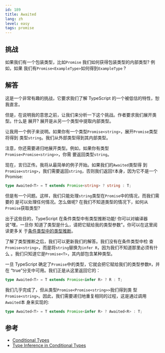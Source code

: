 ```yaml
---
id: 189
title: Awaited
lang: zh
level: easy
tags: promise
---
```


## 挑战

如果我们有一个包装类型，比如`Promise` 我们如何获得包装类型的内部类型? 例如，如果
我们有`Promise<ExampleType>`如何得到`ExampleType` ?

## 解答

这是一个非常有趣的挑战，它要求我们了解 TypeScript 的一个被低估的特性，恕我直言。

但是，在说明我的意思之前，让我们来分析一下这个挑战。作者要求我们展开类型。什么是
展开? 展开是从另一个类型中提取内部类型。

让我用一个例子来说明。如果你有一个类型`Promise<string>`，展开`Promise`类型将得到
类型`string`。我们从外部类型得到其内部类型。

注意，你还需要递归地展开类型。例如，如果你有类型`Promise<Promise<string>>`，你需
要返回类型`string`。

现在，言归正传。我将从最简单的例子开始。如果我们的`Awaited`类型得
到`Promise<string>`，我们需要返回`string`，否则我们返回`T`本身，因为它不是一个
Promise:

```ts
type Awaited<T> = T extends Promise<string> ? string : T;
```

但是有一个问题。这样，我们只能处理`string`类型在`Promise`中的情况，而我们需要的
是可以处理任何情况。怎么做呢? 在我们不知道类型的情况下，如何从`Promise`获取类型?

出于这些目的，TypeScript 在条件类型中有类型推断功能! 你可以对编译器说"嘿，一旦你
知道了类型是什么，请把它赋给我的类型参数"。你可以在这里阅读更多关
于[条件类型中的类型推断](https://www.typescriptlang.org/docs/handbook/release-notes/typescript-2-8.html#type-inference-in-conditional-types)。

了解了类型推断之后，我们可以更新我们的解答。我们没有在条件类型中检
查`Promise<string>`，而是将`string`替换为`infer R`，因为我们不知道那里必须有什么
。我们只知道它是`Promise<T>`，其内部包含某种类型。

一旦 TypeScript 确定了`Promise`中的类型，它就会把它赋给我们的类型参数`R`，并在
“true”分支中可用。我们正是从这里返回它的：

```ts
type Awaited<T> = T extends Promise<infer R> ? R : T;
```

我们几乎完成了，但从类型`Promise<Promise<string>>`我们得到类
型`Promise<string>`。因此，我们需要递归地重复相同的过程，这是通过调用`Awaited`本
身来实现的:

```ts
type Awaited<T> = T extends Promise<infer R> ? Awaited<R> : T;
```

## 参考

- [Conditional Types](https://www.typescriptlang.org/docs/handbook/2/conditional-types.html)
- [Type Inference in Conditional Types](https://www.typescriptlang.org/docs/handbook/2/conditional-types.html#inferring-within-conditional-types)
